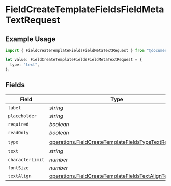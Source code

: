 # FieldCreateTemplateFieldsFieldMetaTextRequest

## Example Usage

```typescript
import { FieldCreateTemplateFieldsFieldMetaTextRequest } from "@documenso/sdk-typescript/models/operations";

let value: FieldCreateTemplateFieldsFieldMetaTextRequest = {
  type: "text",
};
```

## Fields

| Field                                                                                                                        | Type                                                                                                                         | Required                                                                                                                     | Description                                                                                                                  |
| ---------------------------------------------------------------------------------------------------------------------------- | ---------------------------------------------------------------------------------------------------------------------------- | ---------------------------------------------------------------------------------------------------------------------------- | ---------------------------------------------------------------------------------------------------------------------------- |
| `label`                                                                                                                      | *string*                                                                                                                     | :heavy_minus_sign:                                                                                                           | N/A                                                                                                                          |
| `placeholder`                                                                                                                | *string*                                                                                                                     | :heavy_minus_sign:                                                                                                           | N/A                                                                                                                          |
| `required`                                                                                                                   | *boolean*                                                                                                                    | :heavy_minus_sign:                                                                                                           | N/A                                                                                                                          |
| `readOnly`                                                                                                                   | *boolean*                                                                                                                    | :heavy_minus_sign:                                                                                                           | N/A                                                                                                                          |
| `type`                                                                                                                       | [operations.FieldCreateTemplateFieldsTypeTextRequest2](../../models/operations/fieldcreatetemplatefieldstypetextrequest2.md) | :heavy_check_mark:                                                                                                           | N/A                                                                                                                          |
| `text`                                                                                                                       | *string*                                                                                                                     | :heavy_minus_sign:                                                                                                           | N/A                                                                                                                          |
| `characterLimit`                                                                                                             | *number*                                                                                                                     | :heavy_minus_sign:                                                                                                           | N/A                                                                                                                          |
| `fontSize`                                                                                                                   | *number*                                                                                                                     | :heavy_minus_sign:                                                                                                           | N/A                                                                                                                          |
| `textAlign`                                                                                                                  | [operations.FieldCreateTemplateFieldsTextAlignText](../../models/operations/fieldcreatetemplatefieldstextaligntext.md)       | :heavy_minus_sign:                                                                                                           | N/A                                                                                                                          |
